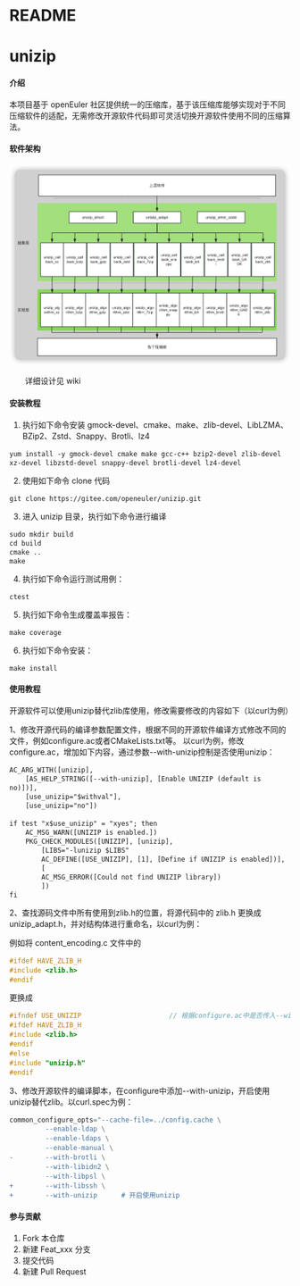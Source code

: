 # README

# unizip

#### 介绍

本项目基于 openEuler 社区提供统一的压缩库，基于该压缩库能够实现对于不同压缩软件的适配，无需修改开源软件代码即可灵活切换开源软件使用不同的压缩算法。

#### 软件架构

![](document/static/structure.png)

  详细设计见 wiki

#### 安装教程

1. 执行如下命令安装 gmock-devel、cmake、make、zlib-devel、LibLZMA、BZip2、Zstd、Snappy、Brotli、lz4

```
yum install -y gmock-devel cmake make gcc-c++ bzip2-devel zlib-devel xz-devel libzstd-devel snappy-devel brotli-devel lz4-devel
```

2. 使用如下命令 clone 代码

```
git clone https://gitee.com/openeuler/unizip.git
```

3. 进入 unizip 目录，执行如下命令进行编译

```
sudo mkdir build
cd build
cmake ..
make
```

4. 执行如下命令运行测试用例：

```
ctest
```

5. 执行如下命令生成覆盖率报告：

```
make coverage
```

6. 执行如下命令安装：

```
make install
```

#### 使用教程

开源软件可以使用unizip替代zlib库使用，修改需要修改的内容如下（以curl为例）

1、修改开源代码的编译参数配置文件，根据不同的开源软件编译方式修改不同的文件，例如configure.ac或者CMakeLists.txt等。 以curl为例，修改configure.ac，增加如下内容，通过参数--with-unizip控制是否使用unizip：

```
AC_ARG_WITH([unizip],
    [AS_HELP_STRING([--with-unizip], [Enable UNIZIP (default is no)])],
    [use_unizip="$withval"],
    [use_unizip="no"])

if test "x$use_unizip" = "xyes"; then
    AC_MSG_WARN([UNIZIP is enabled.])
    PKG_CHECK_MODULES([UNIZIP], [unizip],
        [LIBS="-lunizip $LIBS"
        AC_DEFINE([USE_UNIZIP], [1], [Define if UNIZIP is enabled])],
        [
        AC_MSG_ERROR([Could not find UNIZIP library])
        ])
fi
```

2、查找源码文件中所有使用到zlib.h的位置，将源代码中的 zlib.h 更换成 unizip_adapt.h，并对结构体进行重命名，以curl为例：

例如将 content_encoding.c 文件中的

```cpp
#ifdef HAVE_ZLIB_H
#include <zlib.h>
#endif
```

更换成

```cpp
#ifndef USE_UNIZIP						// 根据configure.ac中是否传入--with-unizip来确定是否使用unizip
#ifdef HAVE_ZLIB_H
#include <zlib.h>
#endif
#else
#include "unizip.h"
#endif
```

3、修改开源软件的编译脚本，在configure中添加--with-unizip，开启使用unizip替代zlib。以curl.spec为例：

```cpp
common_configure_opts="--cache-file=../config.cache \
         --enable-ldap \
         --enable-ldaps \
         --enable-manual \
-        --with-brotli \
         --with-libidn2 \
         --with-libpsl \
+        --with-libssh \
+        --with-unizip		# 开启使用unizip
```

#### 参与贡献

1. Fork 本仓库
2. 新建 Feat_xxx 分支
3. 提交代码
4. 新建 Pull Request
